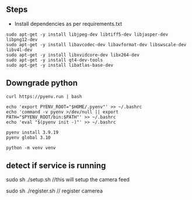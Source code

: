 ## Steps

* Install dependencies as per requirements.txt

```
sudo apt-get -y install libjpeg-dev libtiff5-dev libjasper-dev libpng12-dev
sudo apt-get -y install libavcodec-dev libavformat-dev libswscale-dev libv4l-dev
sudo apt-get -y install libxvidcore-dev libx264-dev
sudo apt-get -y install qt4-dev-tools 
sudo apt-get -y install libatlas-base-dev
```


## Downgrade python
```
curl https://pyenv.run | bash

echo 'export PYENV_ROOT="$HOME/.pyenv"' >> ~/.bashrc
echo 'command -v pyenv >/dev/null || export PATH="$PYENV_ROOT/bin:$PATH"' >> ~/.bashrc
echo 'eval "$(pyenv init -)"' >> ~/.bashrc

pyenv install 3.9.19
pyenv global 3.10

python -m venv venv
```

## detect if service is running

sudo sh ./setup.sh //this will setup the camera feed


sudo sh ./register.sh  // register camerea